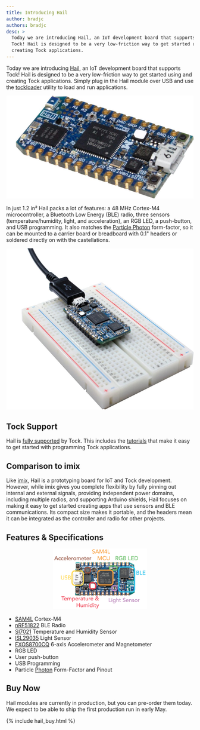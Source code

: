 ```yaml
---
title: Introducing Hail
author: bradjc
authors: bradjc
desc: >
  Today we are introducing Hail, an IoT development board that supports
  Tock! Hail is designed to be a very low-friction way to get started using and
  creating Tock applications.
---
```


Today we are introducing [Hail](https://github.com/lab11/hail), an IoT
development board that supports Tock! Hail is designed to be a very low-friction
way to get started using and creating Tock applications. Simply plug in the
Hail module over USB and use the [tockloader](https://github.com/helena-project/tockloader)
utility to load and run applications.

![Hail Development Module](/assets/img/hail_reva_isometric_1000x547.jpg)

<!-- <img src="/assets/img/hail_reva_isometric_1000x547.jpg" width="50%" center> -->

In just 1.2 in² Hail packs a lot of features: a 48 MHz Cortex-M4 microcontroller,
a Bluetooth Low Energy (BLE) radio, three sensors (temperature/humidity,
light, and acceleration), an RGB LED, a push-button, and USB programming.
It also matches the [Particle Photon](https://www.particle.io/products/hardware/photon-wifi-dev-kit)
form-factor, so it can be mounted to a carrier board or breadboard with 0.1" headers or
soldered directly on with the castellations.

![Hail Development Module Breadboard](/assets/img/hail_breadboard_1000x859.jpg)

## Tock Support

Hail is [fully supported](https://github.com/helena-project/tock/tree/master/boards/hail)
by Tock. This includes the [tutorials](https://github.com/helena-project/tock/tree/master/doc/tutorials)
that make it easy to get started with programming Tock applications.

## Comparison to imix

Like [imix](https://github.com/helena-project/imix), Hail is a prototyping
board for IoT and Tock development. However, while imix gives you complete flexibility
by fully pinning out internal and external signals, providing independent power domains,
including multiple radios, and supporting Arduino shields, Hail focuses on
making it easy to get started creating apps that use sensors and BLE communications.
Its compact size makes it portable, and the headers mean it can be integrated
as the controller and radio for other projects.

## Features & Specifications

<img src="/assets/img/hail_reva_noheaders_labeled.png" width="50%" style="margin-left: 25%;" alt="Hail Development Module Labeled">

- [SAM4L](http://www.atmel.com/products/microcontrollers/arm/sam4l.aspx) Cortex-M4
- [nRF51822](https://www.nordicsemi.com/eng/Products/Bluetooth-low-energy/nRF51822) BLE Radio
- [SI7021](https://www.silabs.com/products/sensors/humidity-sensors/Pages/si7013-20-21.aspx) Temperature and Humidity Sensor
- [ISL29035](https://www.intersil.com/en/products/optoelectronics/ambient-light-sensors/light-to-digital-sensors/ISL29035.html) Light Sensor
- [FXOS8700CQ](http://www.nxp.com/products/sensors/6-axis-sensors/digital-sensor-3d-accelerometer-2g-4g-8g-plus-3d-magnetometer:FXOS8700CQ) 6-axis Accelerometer and Magnetometer
- RGB LED
- User push-button
- USB Programming
- Particle [Photon](https://www.particle.io/products/hardware/photon-wifi-dev-kit) Form-Factor and Pinout

## Buy Now

Hail modules are currently in production, but you can pre-order them today.
We expect to be able to ship the first production run in early May.

{% include hail_buy.html %}
